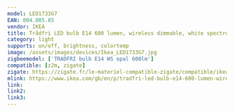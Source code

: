 ```yaml
---
model: LED1733G7
EAN: 804.085.85
vendor: IKEA
title: Trådfri LED bulb E14 600 lumen, wireless dimmable, white spectrum opal white
category: light
supports: on/off, brightness, colortemp
image: /assets/images/devices/Ikea_LED1733G7.jpg
zigbeemodel: ['TRADFRI bulb E14 WS opal 600lm']
compatible: [z2m, zigate]
zigate: https://zigate.fr/le-materiel-compatible-zigate/compatible/ikeatradfrie14
mlink: https://www.ikea.com/gb/en/p/tradfri-led-bulb-e14-600-lumen-wireless-dimmable-white-spectrum-opal-white-80408585/
link: 
link2: 
link3: 
---
```

